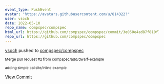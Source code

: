 ```yaml
---
event_type: PushEvent
avatar: "https://avatars.githubusercontent.com/u/814322?"
user: vsoch
date: 2022-05-10
repo_name: compspec/compspec
html_url: https://github.com/compspec/compspec/commit/3e050e4ad87f810f7db2411697c829c50fcf4e57
repo_url: https://github.com/compspec/compspec
---
```


<a href='https://github.com/vsoch' target='_blank'>vsoch</a> pushed to <a href='https://github.com/compspec/compspec' target='_blank'>compspec/compspec</a>

<small>Merge pull request #2 from compspec/add/dwarf-example

adding simple callsite/inline example</small>

<a href='https://github.com/compspec/compspec/commit/3e050e4ad87f810f7db2411697c829c50fcf4e57' target='_blank'>View Commit</a>